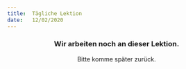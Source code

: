 ```yaml
---
title:  Tägliche Lektion
date:   12/02/2020
---
```


### <center>Wir arbeiten noch an dieser Lektion.</center>
<center>Bitte komme später zurück.</center>